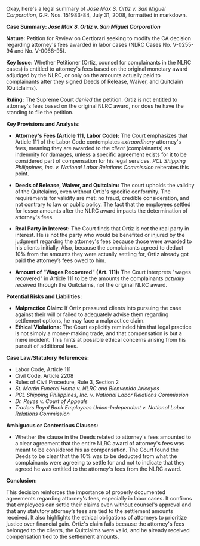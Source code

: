 Okay, here's a legal summary of *Jose Max S. Ortiz v. San Miguel Corporation*, G.R. Nos. 151983-84, July 31, 2008, formatted in markdown.

**Case Summary: *Jose Max S. Ortiz v. San Miguel Corporation***

**Nature:** Petition for Review on Certiorari seeking to modify the CA decision regarding attorney's fees awarded in labor cases (NLRC Cases No. V-0255-94 and No. V-0068-95).

**Key Issue:** Whether Petitioner (Ortiz, counsel for complainants in the NLRC cases) is entitled to attorney's fees based on the original monetary award adjudged by the NLRC, or only on the amounts actually paid to complainants after they signed Deeds of Release, Waiver, and Quitclaim (Quitclaims).

**Ruling:**  The Supreme Court *denied* the petition. Ortiz is not entitled to attorney's fees based on the original NLRC award, nor does he have the standing to file the petition.

**Key Provisions and Analysis:**

*   **Attorney's Fees (Article 111, Labor Code):** The Court emphasizes that Article 111 of the Labor Code contemplates *extraordinary* attorney's fees, meaning they are awarded to the *client* (complainants) as indemnity for damages, unless a specific agreement exists for it to be considered part of compensation for his legal services. *PCL Shipping Philippines, Inc. v. National Labor Relations Commission* reiterates this point.

*   **Deeds of Release, Waiver, and Quitclaim:**  The court upholds the validity of the Quitclaims, even without Ortiz's specific conformity. The requirements for validity are met: no fraud, credible consideration, and not contrary to law or public policy. The fact that the employees settled for lesser amounts after the NLRC award impacts the determination of attorney's fees.

*   **Real Party in Interest:** The Court finds that Ortiz is *not* the real party in interest. He is not the party who would be benefited or injured by the judgment regarding the attorney's fees because those were awarded to his clients initially. Also, because the complainants agreed to deduct 10% from the amounts they were actually settling for, Ortiz already got paid the attorney’s fees owed to him.

*   **Amount of "Wages Recovered" (Art. 111):** The Court interprets "wages recovered" in Article 111 to be the amounts the complainants *actually received* through the Quitclaims, not the original NLRC award.

**Potential Risks and Liabilities:**

*   **Malpractice Claim:** If Ortiz pressured clients into pursuing the case against their will or failed to adequately advise them regarding settlement options, he may face a malpractice claim.
*   **Ethical Violations:** The Court explicitly reminded him that legal practice is not simply a money-making trade, and that compensation is but a mere incident. This hints at possible ethical concerns arising from his pursuit of additional fees.

**Case Law/Statutory References:**

*   Labor Code, Article 111
*   Civil Code, Article 2208
*   Rules of Civil Procedure, Rule 3, Section 2
* *St. Martin Funeral Home v. NLRC and Bienvenido Aricayos*
* *PCL Shipping Philippines, Inc. v. National Labor Relations Commission*
* *Dr. Reyes v. Court of Appeals*
*   *Traders Royal Bank Employees Union-Independent v. National Labor Relations Commission*

**Ambiguous or Contentious Clauses:**

*   Whether the clause in the Deeds related to attorney's fees amounted to a clear agreement that the entire NLRC award of attorney's fees was meant to be considered his as compensation. The Court found the Deeds to be clear that the 10% was to be deducted from what the complainants were agreeing to settle for and not to indicate that they agreed he was entitled to the attorney's fees from the NLRC award.

**Conclusion:**

This decision reinforces the importance of properly documented agreements regarding attorney's fees, especially in labor cases. It confirms that employees can settle their claims even without counsel's approval and that any statutory attorney’s fees are tied to the settlement amounts received. It also highlights the ethical obligations of attorneys to prioritize justice over financial gain. Ortiz's claim fails because the attorney's fees belonged to the clients, the Quitclaims were valid, and he already received compensation tied to the settlement amounts.

